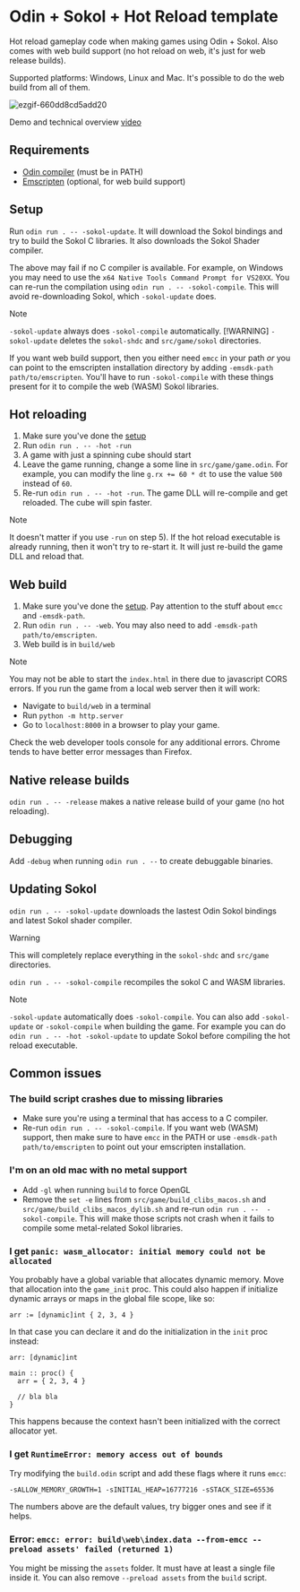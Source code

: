 # Odin + Sokol + Hot Reload template

Hot reload gameplay code when making games using Odin + Sokol.
Also comes with web build support
(no hot reload on web, it's just for web release builds).

Supported platforms: Windows, Linux and Mac.
It's possible to do the web build from all of them.

![ezgif-660dd8cd5add20](https://github.com/user-attachments/assets/676b48f0-74e3-4ffa-9098-a9956510aacb)

Demo and technical overview [video](https://www.youtube.com/watch?v=0wNjfgZlDyw)

## Requirements

- [Odin compiler](https://odin-lang.org/) (must be in PATH)
- [Emscripten](https://emscripten.org/) (optional, for web build support)

## Setup

Run `odin run . -- -sokol-update`.
It will download the Sokol bindings and try to build the Sokol C libraries.
It also downloads the Sokol Shader compiler.

The above may fail if no C compiler is available.
For example, on Windows you may need to use
the `x64 Native Tools Command Prompt for VS20XX`.
You can re-run the compilation using `odin run . -- -sokol-compile`.
This will avoid re-downloading Sokol, which `-sokol-update` does.

> [!NOTE]
> `-sokol-update` always does `-sokol-compile` automatically.
> [!WARNING]
> `-sokol-update` deletes the `sokol-shdc` and `src/game/sokol` directories.

If you want web build support,
then you either need `emcc` in your path
_or_ you can point to the emscripten
installation directory by adding `-emsdk-path path/to/emscripten`.
You'll have to run `-sokol-compile` with these things present
for it to compile the web (WASM) Sokol libraries.

## Hot reloading

1. Make sure you've done the [setup](#setup)
2. Run `odin run . -- -hot -run`
3. A game with just a spinning cube should start
4. Leave the game running, change a some line in
  `src/game/game.odin`. For example, you can modify the line `g.rx += 60 * dt`
  to use the value `500` instead of `60`.
5. Re-run `odin run . -- -hot -run`.
  The game DLL will re-compile and get reloaded. The cube will spin faster.

> [!NOTE]
> It doesn't matter if you use `-run` on step 5).
> If the hot reload executable is already running,
> then it won't try to re-start it.
> It will just re-build the game DLL and reload that.

## Web build

1. Make sure you've done the [setup](#setup).
  Pay attention to the stuff about `emcc` and `-emsdk-path`.
2. Run `odin run . -- -web`. You may also need to add `-emsdk-path path/to/emscripten`.
3. Web build is in `build/web`

> [!NOTE]
> You may not be able to start the `index.html` in there due to javascript CORS errors.
> If you run the game from a local web server then it will work:
>
> - Navigate to `build/web` in a terminal
> - Run `python -m http.server`
> - Go to `localhost:8000` in a browser to play your game.

Check the web developer tools console for any additional errors.
Chrome tends to have better error messages than Firefox.

## Native release builds

`odin run . -- -release` makes a native release build of your game (no hot reloading).

## Debugging

Add `-debug` when running `odin run . --` to create debuggable binaries.

## Updating Sokol

`odin run . -- -sokol-update` downloads the lastest Odin Sokol bindings
and latest Sokol shader compiler.

> [!WARNING]
> This will completely replace everything
> in the `sokol-shdc` and `src/game` directories.

`odin run . -- -sokol-compile` recompiles the sokol C and WASM libraries.

> [!NOTE]
> `-sokol-update` automatically does `-sokol-compile`.
> You can also add `-sokol-update` or `-sokol-compile` when building the game.
> For example you can do `odin run . -- -hot -sokol-update`
> to update Sokol before compiling the hot reload executable.

## Common issues

### The build script crashes due to missing libraries

- Make sure you're using a terminal that has access to a C compiler.
- Re-run `odin run . -- -sokol-compile`. If you want web (WASM) support,
  then make sure to have `emcc` in the PATH
  or use `-emsdk-path path/to/emscripten` to point out your emscripten installation.

### I'm on an old mac with no metal support

- Add `-gl` when running `build` to force OpenGL
- Remove the `set -e` lines from `src/game/build_clibs_macos.sh`
  and `src/game/build_clibs_macos_dylib.sh`
  and re-run `odin run . --  -sokol-compile`.
  This will make those scripts not crash when it fails
  to compile some metal-related Sokol libraries.

### I get `panic: wasm_allocator: initial memory could not be allocated`

You probably have a global variable that allocates dynamic memory.
Move that allocation into the `game_init` proc.
This could also happen if initialize dynamic arrays
or maps in the global file scope, like so:

```odin
arr := [dynamic]int { 2, 3, 4 }
```

In that case you can declare it and do the initialization in the `init` proc instead:

```odin
arr: [dynamic]int

main :: proc() {
  arr = { 2, 3, 4 }

  // bla bla
}
```

This happens because the context hasn't been initialized
with the correct allocator yet.

### I get `RuntimeError: memory access out of bounds`

Try modifying the `build.odin` script and add these flags where it runs `emcc`:

```text
-sALLOW_MEMORY_GROWTH=1 -sINITIAL_HEAP=16777216 -sSTACK_SIZE=65536
```

The numbers above are the default values, try bigger ones and see if it helps.

### Error: `emcc: error: build\web\index.data --from-emcc --preload assets' failed (returned 1)`

You might be missing the `assets` folder.
It must have at least a single file inside it.
You can also remove `--preload assets` from the `build` script.
